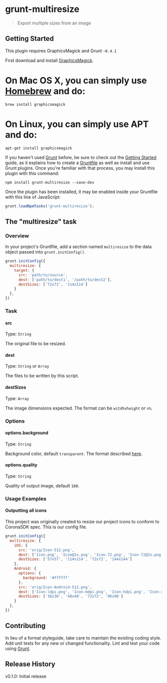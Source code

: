 # grunt-multiresize

> Export multiple sizes from an image

## Getting Started
This plugin requires GraphicsMagick and Grunt `~0.4.1`

First download and install [GraphicsMagick](http://www.graphicsmagick.org/).

# On Mac OS X, you can simply use [Homebrew](http://mxcl.github.io/homebrew/) and do:

    brew install graphicsmagick

# On Linux, you can simply use APT and do:

    apt-get install graphicsmagick

If you haven't used [Grunt](http://gruntjs.com/) before, be sure to check out the [Getting Started](http://gruntjs.com/getting-started) guide, as it explains how to create a [Gruntfile](http://gruntjs.com/sample-gruntfile) as well as install and use Grunt plugins. Once you're familiar with that process, you may install this plugin with this command:

```shell
npm install grunt-multiresize --save-dev
```

Once the plugin has been installed, it may be enabled inside your Gruntfile with this line of JavaScript:

```js
grunt.loadNpmTasks('grunt-multiresize');
```

## The "multiresize" task

### Overview
In your project's Gruntfile, add a section named `multiresize` to the data object passed into `grunt.initConfig()`.

```js
grunt.initConfig({
  multiresize: {
    target: {
      src: 'path/to/source',
      dest: ['path/to/dest1', '/path/to/dest2'],
      destSizes: ['72x72', '114x114']
    }
  },
})
```

### Task

#### src
Type: `String`

The original file to be resized.

#### dest
Type: `String` or `Array`

The files to be written by this script.

#### destSizes
Type: `Array`

The image dimensions expected. The format can be `witdhxheight` or `n%`.

### Options

#### options.background
Type: `String`

Background color, default `transparent`. The format described [here](http://www.graphicsmagick.org/GraphicsMagick.html#details-fill).

#### options.quality
Type: `String`

Quality of output image, default `100`.

### Usage Examples

#### Outputting all icons
This project was originally created to resize our project icons to conform to
CoronaSDK spec. This is our config file.

```js
grunt.initConfig({
  multiresize: {
    iOS: {
      src: 'orig/Icon-512.png',
      dest: ['Icon.png', 'Icon@2x.png', 'Icon-72.png', 'Icon-72@2x.png'],
      destSizes: ['57x57', '114x114', '72x72', '144x144']
    },
    Android: {
      options: {
        background: '#ffffff'
      },
      src: 'orig/Icon-Android-512.png',
      dest: ['Icon-ldpi.png', 'Icon-mdpi.png', 'Icon-hdpi.png', 'Icon-xhdpi.png'],
      destSizes: ['36x36', '48x48', '72x72', '96x96']
    }
  },
})
```

## Contributing
In lieu of a formal styleguide, take care to maintain the existing coding style. Add unit tests for any new or changed functionality. Lint and test your code using [Grunt](http://gruntjs.com/).

## Release History
v0.1.0: Initial release
